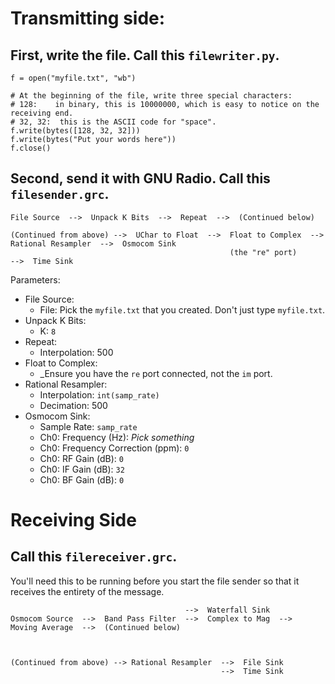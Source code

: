 # Transmitting side:

## First, write the file. Call this `filewriter.py`.

```python3
f = open("myfile.txt", "wb")

# At the beginning of the file, write three special characters:
# 128:    in binary, this is 10000000, which is easy to notice on the receiving end.
# 32, 32:  this is the ASCII code for "space".
f.write(bytes([128, 32, 32]))
f.write(bytes("Put your words here"))
f.close()
```

## Second, send it with GNU Radio. Call this `filesender.grc`.

```
File Source  -->  Unpack K Bits  -->  Repeat  -->  (Continued below)

(Continued from above) -->  UChar to Float  -->  Float to Complex  -->  Rational Resampler  -->  Osmocom Sink
                                                 (the "re" port)                            -->  Time Sink

```

Parameters:

- File Source:
  - File: Pick the `myfile.txt` that you created. Don't just type `myfile.txt`.
- Unpack K Bits:
  - K: `8`
- Repeat:
  - Interpolation: 500
- Float to Complex:
  - _Ensure you have the `re` port connected, not the `im` port.
- Rational Resampler:
  - Interpolation: `int(samp_rate)`
  - Decimation: 500
- Osmocom Sink:
  - Sample Rate: `samp_rate`
  - Ch0: Frequency (Hz): _Pick something_
  - Ch0: Frequency Correction (ppm): `0`
  - Ch0: RF Gain (dB): `0`
  - Ch0: IF Gain (dB): `32`
  - Ch0: BF Gain (dB): `0`


# Receiving Side

## Call this `filereceiver.grc`.

You'll need this to be running before you start the file sender so that it receives the entirety of the message.

```
                                       -->  Waterfall Sink
Osmocom Source  -->  Band Pass Filter  -->  Complex to Mag  -->  Moving Average  -->  (Continued below)

                      
                      
(Continued from above) --> Rational Resampler  -->  File Sink
                                               -->  Time Sink
```
